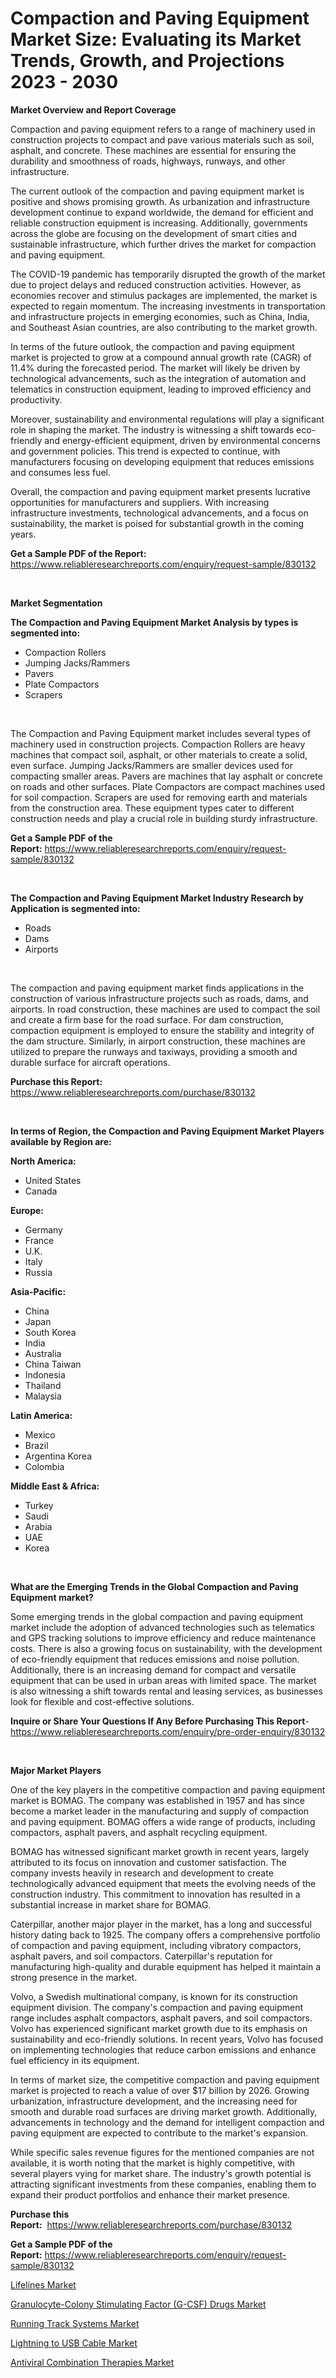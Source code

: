 <p><h1>Compaction and Paving Equipment Market Size: Evaluating its Market Trends, Growth, and Projections 2023 - 2030</h1></p><p><strong>Market Overview and Report Coverage</strong></p>
<p><p>Compaction and paving equipment refers to a range of machinery used in construction projects to compact and pave various materials such as soil, asphalt, and concrete. These machines are essential for ensuring the durability and smoothness of roads, highways, runways, and other infrastructure.</p><p>The current outlook of the compaction and paving equipment market is positive and shows promising growth. As urbanization and infrastructure development continue to expand worldwide, the demand for efficient and reliable construction equipment is increasing. Additionally, governments across the globe are focusing on the development of smart cities and sustainable infrastructure, which further drives the market for compaction and paving equipment.</p><p>The COVID-19 pandemic has temporarily disrupted the growth of the market due to project delays and reduced construction activities. However, as economies recover and stimulus packages are implemented, the market is expected to regain momentum. The increasing investments in transportation and infrastructure projects in emerging economies, such as China, India, and Southeast Asian countries, are also contributing to the market growth.</p><p>In terms of the future outlook, the compaction and paving equipment market is projected to grow at a compound annual growth rate (CAGR) of 11.4% during the forecasted period. The market will likely be driven by technological advancements, such as the integration of automation and telematics in construction equipment, leading to improved efficiency and productivity.</p><p>Moreover, sustainability and environmental regulations will play a significant role in shaping the market. The industry is witnessing a shift towards eco-friendly and energy-efficient equipment, driven by environmental concerns and government policies. This trend is expected to continue, with manufacturers focusing on developing equipment that reduces emissions and consumes less fuel.</p><p>Overall, the compaction and paving equipment market presents lucrative opportunities for manufacturers and suppliers. With increasing infrastructure investments, technological advancements, and a focus on sustainability, the market is poised for substantial growth in the coming years.</p></p>
<p><strong>Get a Sample PDF of the Report:</strong> <a href="https://www.reliableresearchreports.com/enquiry/request-sample/830132">https://www.reliableresearchreports.com/enquiry/request-sample/830132</a></p>
<p>&nbsp;</p>
<p><strong>Market Segmentation</strong></p>
<p><strong>The Compaction and Paving Equipment Market Analysis by types is segmented into:</strong></p>
<p><ul><li>Compaction Rollers</li><li>Jumping Jacks/Rammers</li><li>Pavers</li><li>Plate Compactors</li><li>Scrapers</li></ul></p>
<p>&nbsp;</p>
<p><p>The Compaction and Paving Equipment market includes several types of machinery used in construction projects. Compaction Rollers are heavy machines that compact soil, asphalt, or other materials to create a solid, even surface. Jumping Jacks/Rammers are smaller devices used for compacting smaller areas. Pavers are machines that lay asphalt or concrete on roads and other surfaces. Plate Compactors are compact machines used for soil compaction. Scrapers are used for removing earth and materials from the construction area. These equipment types cater to different construction needs and play a crucial role in building sturdy infrastructure.</p></p>
<p><strong>Get a Sample PDF of the Report:</strong>&nbsp;<a href="https://www.reliableresearchreports.com/enquiry/request-sample/830132">https://www.reliableresearchreports.com/enquiry/request-sample/830132</a></p>
<p>&nbsp;</p>
<p><strong>The Compaction and Paving Equipment Market Industry Research by Application is segmented into:</strong></p>
<p><ul><li>Roads</li><li>Dams</li><li>Airports</li></ul></p>
<p>&nbsp;</p>
<p><p>The compaction and paving equipment market finds applications in the construction of various infrastructure projects such as roads, dams, and airports. In road construction, these machines are used to compact the soil and create a firm base for the road surface. For dam construction, compaction equipment is employed to ensure the stability and integrity of the dam structure. Similarly, in airport construction, these machines are utilized to prepare the runways and taxiways, providing a smooth and durable surface for aircraft operations.</p></p>
<p><strong>Purchase this Report:</strong>&nbsp; <a href="https://www.reliableresearchreports.com/purchase/830132">https://www.reliableresearchreports.com/purchase/830132</a></p>
<p>&nbsp;</p>
<p><strong>In terms of Region, the Compaction and Paving Equipment Market Players available by Region are:</strong></p>
<p>
    <p> <strong> North America: </strong>
        <ul>
            <li>United States</li>
            <li>Canada</li>
        </ul>
        </p> 
    <p> <strong> Europe: </strong>
        <ul>
            <li>Germany</li>
            <li>France</li>
            <li>U.K.</li>
            <li>Italy</li>
            <li>Russia</li>
        </ul>
        </p> 
    <p> <strong> Asia-Pacific: </strong>
        <ul>
            <li>China</li>
            <li>Japan</li>
            <li>South Korea</li>
            <li>India</li>
            <li>Australia</li>
            <li>China Taiwan</li>
            <li>Indonesia</li>
            <li>Thailand</li>
            <li>Malaysia</li>
        </ul>
        </p> 
    <p> <strong> Latin America: </strong>
        <ul>
            <li>Mexico</li>
            <li>Brazil</li>
            <li>Argentina Korea</li>
            <li>Colombia</li>
        </ul>
        </p> 
    <p> <strong> Middle East & Africa: </strong>
        <ul>
            <li>Turkey</li>
            <li>Saudi</li>
            <li>Arabia</li>
            <li>UAE</li>
            <li>Korea</li>
        </ul>
    </p>
    </p>
<p>&nbsp;</p>
<p><strong>What are the Emerging Trends in the Global Compaction and Paving Equipment market?</strong></p>
<p><p>Some emerging trends in the global compaction and paving equipment market include the adoption of advanced technologies such as telematics and GPS tracking solutions to improve efficiency and reduce maintenance costs. There is also a growing focus on sustainability, with the development of eco-friendly equipment that reduces emissions and noise pollution. Additionally, there is an increasing demand for compact and versatile equipment that can be used in urban areas with limited space. The market is also witnessing a shift towards rental and leasing services, as businesses look for flexible and cost-effective solutions.</p></p>
<p><strong>Inquire or Share Your Questions If Any Before Purchasing This Report</strong>- <a href="https://www.reliableresearchreports.com/enquiry/pre-order-enquiry/830132">https://www.reliableresearchreports.com/enquiry/pre-order-enquiry/830132</a></p>
<p>&nbsp;</p>
<p><strong>Major Market Players</strong></p>
<p><p>One of the key players in the competitive compaction and paving equipment market is BOMAG. The company was established in 1957 and has since become a market leader in the manufacturing and supply of compaction and paving equipment. BOMAG offers a wide range of products, including compactors, asphalt pavers, and asphalt recycling equipment.</p><p>BOMAG has witnessed significant market growth in recent years, largely attributed to its focus on innovation and customer satisfaction. The company invests heavily in research and development to create technologically advanced equipment that meets the evolving needs of the construction industry. This commitment to innovation has resulted in a substantial increase in market share for BOMAG.</p><p>Caterpillar, another major player in the market, has a long and successful history dating back to 1925. The company offers a comprehensive portfolio of compaction and paving equipment, including vibratory compactors, asphalt pavers, and soil compactors. Caterpillar's reputation for manufacturing high-quality and durable equipment has helped it maintain a strong presence in the market.</p><p>Volvo, a Swedish multinational company, is known for its construction equipment division. The company's compaction and paving equipment range includes asphalt compactors, asphalt pavers, and soil compactors. Volvo has experienced significant market growth due to its emphasis on sustainability and eco-friendly solutions. In recent years, Volvo has focused on implementing technologies that reduce carbon emissions and enhance fuel efficiency in its equipment.</p><p>In terms of market size, the competitive compaction and paving equipment market is projected to reach a value of over $17 billion by 2026. Growing urbanization, infrastructure development, and the increasing need for smooth and durable road surfaces are driving market growth. Additionally, advancements in technology and the demand for intelligent compaction and paving equipment are expected to contribute to the market's expansion.</p><p>While specific sales revenue figures for the mentioned companies are not available, it is worth noting that the market is highly competitive, with several players vying for market share. The industry's growth potential is attracting significant investments from these companies, enabling them to expand their product portfolios and enhance their market presence.</p></p>
<p><strong>Purchase this Report:</strong>&nbsp;&nbsp;<a href="https://www.reliableresearchreports.com/purchase/830132">https://www.reliableresearchreports.com/purchase/830132</a></p>
<p></p>
<p><strong>Get a Sample PDF of the Report:</strong>&nbsp;<a href="https://www.reliableresearchreports.com/enquiry/request-sample/830132">https://www.reliableresearchreports.com/enquiry/request-sample/830132</a></p>
<p><p><a href="https://medium.com/@nayelibosco/lifelines-market-research-report-its-history-and-forecast-2023-to-2030-b3ebfff82694">Lifelines Market</a></p><p><a href="https://www.linkedin.com/pulse/granulocyte-colony-stimulating-factor-g-csf-drugs-market/">Granulocyte-Colony Stimulating Factor (G-CSF) Drugs Market</a></p><p><a href="https://www.linkedin.com/pulse/running-track-systems-market-share-amp-new-trends-analysis/">Running Track Systems Market</a></p><p><a href="https://medium.com/@josueherzog/lightning-to-usb-cable-market-outlook-industry-overview-and-forecast-2023-to-2030-f71b65e53b83">Lightning to USB Cable Market</a></p><p><a href="https://github.com/NorbertYates/Market-Research-Report-List-2/blob/main/antiviral-combination-therapies-market.md">Antiviral Combination Therapies Market</a></p></p>